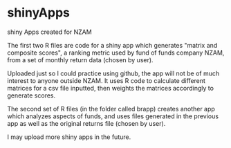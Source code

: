 # shinyApps
shiny Apps created for NZAM

The first two R files are code for a shiny app which generates "matrix and composite scores", a ranking metric used by fund of funds company NZAM, from a set of monthly return data (chosen by user).

Uploaded just so I could practice using github, the app will not be of much interest to anyone outside NZAM. It uses R code to calculate different matrices for a csv file inputted, then weights the matrices accordingly to generate scores.

The second set of R files (in the folder called brapp) creates another app which analyzes aspects of funds, and uses files generated in the previous app as well as the original returns file (chosen by user).

I may upload more shiny apps in the future.

